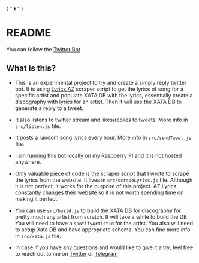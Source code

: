 ( ᵔ ᴥ ᵔ )

# README

You can follow the [Twitter Bot](https://twitter.com/r_adiohead_b)

## What is this?

- This is an experimental project to try and create a simply reply twitter bot. It is using [Lyrics AZ](https://www.azlyrics.com/) scraper script to get the lyrics of song for a specific artist and populate XATA DB with the lyrics, essentially create a discography with lyrics for an artist. Then it will use the XATA DB to generate a reply to a tweet.

- It also listens to twitter stream and likes/replies to tweets. More info in `src/listen.js` file.

- It posts a random song lyrics every hour. More info in `src/sendTweet.js` file.

- I am running this bot locally on my Raspberry PI and it is not hosted anywhere.

- Only valuable piece of code is the scraper script that I wrote to scrape the lyrics from the website. It lives in `src/scrapeLyrics.js` file. Although it is not perfect, it works for the purpose of this project. AZ Lyrics constantly changes their website so it is not worth spending time on making it perfect.

- You can use `src/build.js` to build the XATA DB for discography for pretty much any artist from scratch. It will take a while to build the DB. You will need to have a `spotifyArtistId` for the artist. You also will need to setup Xata DB and have appropriate schema. You can fine more info in `src/xata.js` file.

- In case if you have any questions and would like to give it a try, feel free to reach out to me on [Twitter](https://twitter.com/metelskyi_a) or [Telegram](https://t.me/metelskyi_a)


